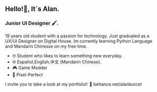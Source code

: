 ## Hello!👋, It´s Alan.

### Junior UI Designer 🖌.

19 years old student with a passion for technology. Just graduated as a UX/UI Designer on Digital House.
Im currently learning Python Language and Mandarin Chinesse on my free time.

- 🤓 Student who likes to learn something new everyday.
- 🌐 Español,English,中文 (Mandarin Chinese).
- 🎮 Game Modder
- 📐 Pixel-Perfect

I invite you to take a look at my portfolio!:
📘 behance.net/alanburcet

